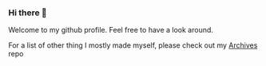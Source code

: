 ### Hi there 👋
Welcome to my github profile. Feel free to have a look around.

For a list of other thing I mostly made myself, please check out my [Archives](https://github.com/Togohogo1-Archive) repo
